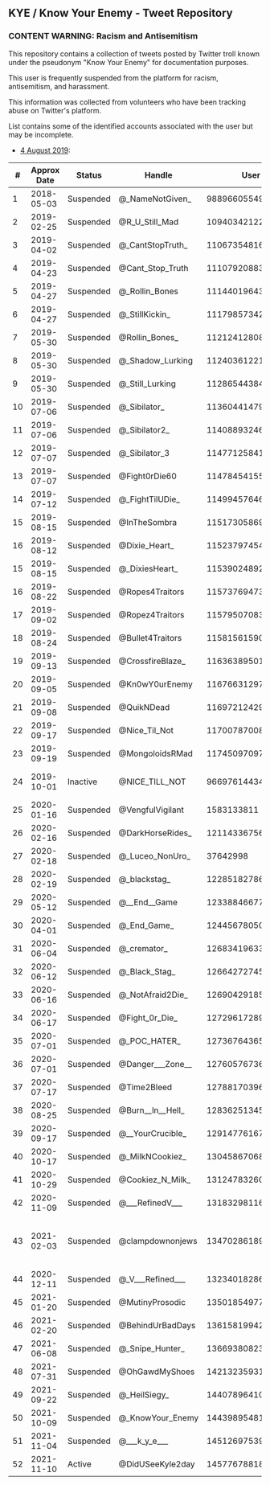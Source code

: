 ## KYE / Know Your Enemy - Tweet Repository

### CONTENT WARNING: Racism and Antisemitism

This repository contains a collection of tweets posted by Twitter troll known under the pseudonym "Know Your Enemy" for documentation purposes.

This user is frequently suspended from the platform for racism, antisemitism, and harassment.

This information was collected from volunteers who have been tracking abuse on Twitter's platform. 

List contains some of the identified accounts associated with the user but may be incomplete.



* [ 4 August 2019](https://web.archive.org/web/20190804072308/https://twitter.com/Ropes4Traitors/status/1157914853140398080):

| #  | Approx Date | Status    | Handle                  | User ID             | Name                                             |
| -- | ----------- | --------- | ----------------------- | ------------------- | ------------------------------------------------ |
| 1  | 2018-05-03  | Suspended | @\_NameNotGiven\_       | 988966055497285632  | Know Your Enemy                                  |
| 2  | 2019-02-25  | Suspended | @R\_U\_Still\_Mad       | 1094034212263546881 | Know Your Enemy                                  |
| 3  | 2019-04-02  | Suspended | @\_CantStopTruth\_      | 1106735481616826368 | Know Your Enemy                                  |
| 4  | 2019-04-23  | Suspended | @Cant\_Stop\_Truth      | 1110792088348692480 | Know Your Enemy                                  |
| 5  | 2019-04-27  | Suspended | @\_Rollin\_Bones        | 1114401964375334917 | Know Your Enemy                                  |
| 6  | 2019-04-27  | Suspended | @\_StillKickin\_        | 1117985734210646016 | Know Your Enemy                                  |
| 7  | 2019-05-30  | Suspended | @Rollin\_Bones\_        | 1121241280888168448 | Know Your Enemy                                  |
| 8  | 2019-05-30  | Suspended | @\_Shadow\_Lurking      | 1124036122114392064 | Know Your Enemy                                  |
| 9  | 2019-05-30  | Suspended | @\_Still\_Lurking       | 1128654438409752578 | Know Your Enemy                                  |
| 10 | 2019-07-06  | Suspended | @\_Sibilator\_          | 1136044147972820992 | Know Your Enemy                                  |
| 11 | 2019-07-06  | Suspended | @\_Sibilator2\_         | 1140889324696657921 | Know Your Enemy                                  |
| 12 | 2019-07-07  | Suspended | @\_Sibilator\_3         | 1147712584134455296 | Know Your Enemy                                  |
| 13 | 2019-07-07  | Suspended | @Fight0rDie60           | 1147845415531765761 | Know Your Enemy                                  |
| 14 | 2019-07-12  | Suspended | @\_FightTilUDie\_       | 1149945764631568384 | Know Your Enemy                                  |
| 15 | 2019-08-15  | Suspended | @InTheSombra            | 1151730586907750401 | Know Your Enemy                                  |
| 16 | 2019-08-12  | Suspended | @Dixie\_Heart\_         | 1152379745457332225 | Know Your Enemy                                  |
| 15 | 2019-08-15  | Suspended | @\_DixiesHeart\_        | 1153902489261002753 | Know Your Enemy                                  |
| 16 | 2019-08-22  | Suspended | @Ropes4Traitors         | 1157376947317563392 | Know Your Enemy                                  |
| 17 | 2019-09-02  | Suspended | @Ropez4Traitors         | 1157950708399915008 | Know Your Enemy                                  |
| 18 | 2019-08-24  | Suspended | @Bullet4Traitors        | 1158156159011950593 | Know Your Enemy                                  |
| 19 | 2019-09-13  | Suspended | @CrossfireBlaze\_       | 1163638950122217472 | Know Your Enemy                                  |
| 20 | 2019-09-05  | Suspended | @Kn0wY0urEnemy          | 1167663129700065280 | Know Your Enemy                                  |
| 21 | 2019-09-08  | Suspended | @QuikNDead              | 1169721242938675200 | Know Your Enemy                                  |
| 22 | 2019-09-17  | Suspended | @Nice\_Til\_Not         | 1170078700823568384 | Know Your Enemy                                  |
| 23 | 2019-09-19  | Suspended | @MongoloidsRMad         | 1174509709769859072 | KYE                                              |
| 24 | 2019-10-01  | Inactive  | @NICE\_TILL\_NOT        | 966976144347025408  | KNOW YOUR ENEMY                                  |
| 25 | 2020-01-16  | Suspended | @VengfulVigilant        | 1583133811          | Know Your Enemy                                  |
| 26 | 2020-02-16  | Suspended | @DarkHorseRides\_       | 1211433675633487872 | Know Your Enemy                                  |
| 27 | 2020-02-18  | Suspended | @\_Luceo\_NonUro\_      | 37642998            | Know Your Enemy                                  |
| 28 | 2020-02-19  | Suspended | @\_blackstag\_          | 1228518278689181699 | Know Your Enemy                                  |
| 29 | 2020-05-12  | Suspended | @\_\_End\_\_Game        | 1233884667704537092 | Know Your Enemy                                  |
| 30 | 2020-04-01  | Suspended | @\_End\_Game\_          | 1244567805095219200 | KYE                                              |
| 31 | 2020-06-04  | Suspended | @\_cremator\_           | 1268341963322843136 | Cremator 🔥                                      |
| 32 | 2020-06-12  | Suspended | @\_Black\_Stag\_        | 1266427274514980867 | Know Your Enemy                                  |
| 33 | 2020-06-16  | Suspended | @\_NotAfraid2Die\_      | 1269042918536310785 | Luceo Non Uro                                    |
| 34 | 2020-06-17  | Suspended | @Fight\_0r\_Die\_       | 1272961728981196800 | Tùlach Àrd 🇺🇸🏴󠁧󠁢󠁳󠁣󠁴󠁿                    |
| 35 | 2020-07-01  | Suspended | @\_POC\_HATER\_         | 1273676436579082240 | POC Hater                                        |
| 36 | 2020-07-01  | Suspended | @Danger\_\_\_Zone\_\_   | 1276057673667153925 | Danger Zone                                      |
| 37 | 2020-07-17  | Suspended | @Time2Bleed             | 1278817039633862656 | Ichor                                            |
| 38 | 2020-08-25  | Suspended | @Burn\_\_ln\_\_Hell\_   | 1283625134574772229 | Incinerator                                      |
| 39 | 2020-09-17  | Suspended | @\_\_YourCrucible\_     | 1291477616726220800 | † 𝕮𝖗𝖚𝖈𝖎𝖇𝖑𝖊 †                             |
| 40 | 2020-10-17  | Suspended | @\_MilkNCookiez\_       | 1304586706838892544 | K.Y.E.                                           |
| 41 | 2020-10-29  | Suspended | @Cookiez\_N\_Milk\_     | 1312478326024364032 | 🦇 𝕂.𝕐.𝔼. 🦇                                  |
| 42 | 2020-11-09  | Suspended | @\_\_\_RefinedV\_\_\_   | 1318329811622793217 | ⚔ ₭.Ɏ.Ɇ. ⚔                                       |
| 43 | 2021-02-03  | Suspended | @clampdownonjews        | 1347028618900250624 | Stop jews, Fellow Whites and Holocaust Survivors |
| 44 | 2020-12-11  | Suspended | @\_V\_\_\_Refined\_\_\_ | 1323401828696993792 | ЯΣFIПΣD VΣПӨM                                    |
| 45 | 2021-01-20  | Suspended | @MutinyProsodic         | 1350185497767776258 | ᑭᖇOᔕOᗪIᑕ ᗰᑌTIᑎY                                  |
| 46 | 2021-02-20  | Suspended | @BehindUrBadDays        | 1361581994262552576 | 𝐂𝐫𝐞𝐦𝐚𝐭𝐨𝐫 𝐈𝐈                            |
| 47 | 2021-06-08  | Suspended | @\_Snipe\_Hunter\_      | 1366938082377928704 | Snipe Hunter                                     |
| 48 | 2021-07-31  | Suspended | @OhGawdMyShoes          | 1421323593166827521 | Shoes 👞                                         |
| 49 | 2021-09-22  | Suspended | @\_HeilSiegy\_          | 1440789641091710977 | Heil Siegy                                       |
| 50 | 2021-10-09  | Suspended | @\_KnowYour\_Enemy      | 1443989548157992964 | KYE                                              |
| 51 | 2021-11-04  | Suspended | @\_\_\_k\_y\_e\_\_\_    | 1451269753952247810 | ₭.Ɏ.Ɇ                                            |
| 52 | 2021-11-10  | Active    | @DidUSeeKyle2day        | 1457767881832210438 | ӄռօա ʏօʊʀ ɛռɛʍʏ                                  |
